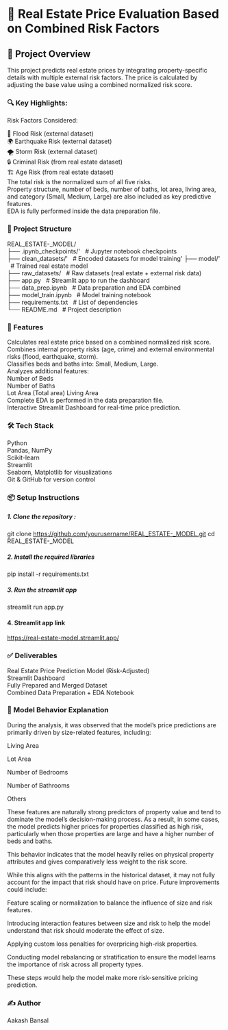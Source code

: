 # 🏡 Real Estate Price Evaluation Based on Combined Risk Factors


## 📄 Project Overview

This project predicts real estate prices by integrating property-specific details with multiple external risk factors. The price is calculated by adjusting the base value using a combined normalized risk score.

### 🔍 Key Highlights:

Risk Factors Considered:

🌊 Flood Risk (external dataset)  
🌍 Earthquake Risk (external dataset)  
🌪️ Storm Risk (external dataset)  
🔒 Criminal Risk (from real estate dataset)  
🏗️ Age Risk (from real estate dataset)  
The total risk is the normalized sum of all five risks.  
Property structure, number of beds, number of baths, lot area, living area, and category (Small, Medium, Large) are also included as key predictive features.  
EDA is fully performed inside the data preparation file.  

### 📂 Project Structure

REAL_ESTATE-_MODEL/  
├── .ipynb_checkpoints/' &nbsp;       # Jupyter notebook checkpoints  
├── clean_datasets/'     &nbsp;         # Encoded datasets for model training'
├── model/'                 &nbsp;      # Trained real estate model  
├── raw_datasets/        &nbsp;      # Raw datasets (real estate + external risk data)  
├── app.py                &nbsp;   # Streamlit app to run the dashboard  
├── data_prep.ipynb    &nbsp;      # Data preparation and EDA combined  
├── model_train.ipynb    &nbsp;    # Model training notebook  
├── requirements.txt    &nbsp;     # List of dependencies  
└── README.md           &nbsp;     # Project description  

### 🚀 Features

Calculates real estate price based on a combined normalized risk score.  
Combines internal property risks (age, crime) and external environmental risks (flood, earthquake, storm).  
Classifies beds and baths  into: Small, Medium, Large.  
Analyzes additional features:  
Number of Beds  
Number of Baths  
Lot Area (Total area)
Living Area  
Complete EDA is performed in the data preparation file.  
Interactive Streamlit Dashboard for real-time price prediction.  

### 🛠️ Tech Stack

Python  
Pandas, NumPy  
Scikit-learn  
Streamlit  
Seaborn, Matplotlib for visualizations  
Git & GitHub for version control  

### 📦 Setup Instructions

##### 1. Clone the repository :

   git clone https://github.com/yourusername/REAL_ESTATE-_MODEL.git
   cd REAL_ESTATE-_MODEL
   
##### 2. Install the required libraries

   pip install -r requirements.txt

##### 3. Run the streamlit app

   streamlit run app.py  

####  4. Streamlit app link  

   https://real-estate-model.streamlit.app/  

### ✅ Deliverables
Real Estate Price Prediction Model (Risk-Adjusted)  
Streamlit Dashboard  
Fully Prepared and Merged Dataset  
Combined Data Preparation + EDA Notebook  


### 📝 Model Behavior Explanation


During the analysis, it was observed that the model’s price predictions are primarily driven by size-related features, including:

Living Area

Lot Area

Number of Bedrooms

Number of Bathrooms

Others

These features are naturally strong predictors of property value and tend to dominate the model’s decision-making process. As a result, in some cases, the model predicts higher prices for properties classified as high risk, particularly when those properties are large and have a higher number of beds and baths.

This behavior indicates that the model heavily relies on physical property attributes and gives comparatively less weight to the risk score.

While this aligns with the patterns in the historical dataset, it may not fully account for the impact that risk should have on price. Future improvements could include:

Feature scaling or normalization to balance the influence of size and risk features.

Introducing interaction features between size and risk to help the model understand that risk should moderate the effect of size.

Applying custom loss penalties for overpricing high-risk properties.

Conducting model rebalancing or stratification to ensure the model learns the importance of risk across all property types.

These steps would help the model make more risk-sensitive pricing prediction.


### ✍️ Author

Aakash Bansal




